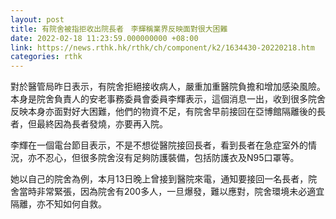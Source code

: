 ```yaml
---
layout: post
title: 有院舍被指拒收出院長者　李輝稱業界反映面對很大困難
date: 2022-02-18 11:23:59.000000000 +08:00
link: https://news.rthk.hk/rthk/ch/component/k2/1634430-20220218.htm
categories: rthk
---
```


對於醫管局昨日表示，有院舍拒絕接收病人，嚴重加重醫院負擔和增加感染風險。本身是院舍負責人的安老事務委員會委員李輝表示，這個消息一出，收到很多院舍反映本身亦面對好大困難，他們的物資不足，有院舍早前接回在亞博館隔離後的長者，但最終因為長者發燒，亦要再入院。

李輝在一個電台節目表示，不是不想從醫院接回長者，看到長者在急症室外的情況，亦不忍心，但很多院舍沒有足夠防護裝備，包括防護衣及N95口罩等。

她以自己的院舍為例，本月13日晚上曾接到醫院來電，通知要接回一名長者，院舍當時非常緊張，因為院舍有200多人，一旦爆發，難以應對，院舍環境未必適宜隔離，亦不知如何自救。
